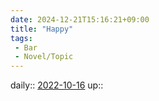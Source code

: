 ```yaml
---
date: 2024-12-21T15:16:21+09:00
title: "Happy"
tags:
 - Bar
 - Novel/Topic
---
```


daily:: [2022-10-16](Daily_Note/2022-10-16.md)
up::


